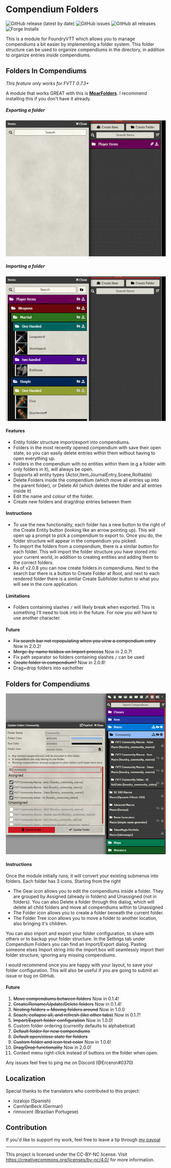 # Compendium Folders

![GitHub release (latest by date)](https://img.shields.io/github/v/release/earlSt1/vtt-compendium-folders) ![GitHub issues](https://img.shields.io/github/issues-raw/earlSt1/vtt-compendium-folders) ![GitHub all releases](https://img.shields.io/github/downloads/earlSt1/vtt-compendium-folders/total) ![Forge Installs](https://img.shields.io/badge/dynamic/json?label=Forge%20Installs&query=package.installs&suffix=%25&url=https%3A%2F%2Fforge-vtt.com%2Fapi%2Fbazaar%2Fpackage%2Fcompendium-folders)

This is a module for FoundryVTT which allows you to manage compendiums a bit easier by implementing a folder system. This folder structure can be used to organize compendiums in the directory, in addition to organize entries *inside* compendiums.

## Folders In Compendiums

_This feature only works for FVTT 0.7.3+_

A module that works GREAT with this is [__MoarFolders__](https://foundryvtt.com/packages/moar-folders/). I recommend installing this if you don't have it already.

##### Exporting a folder
![Exporting a folder](./cf_export1.gif)
##### Importing a folder
![Importing a folder](./cf_import1.gif)

#### Features
- Entity folder structure import/export into compendiums.
- Folders in the most recently opened compendium with save their open state, so you can easily delete entries within them without having to open everything up.
- Folders in the compendium with no entities within them (e.g a folder with only folders in it), will always be open.
- Supports all entity types (Actor,Item,JournalEntry,Scene,Rolltable)
- Delete Folders inside the compendium (which move all entries up into the parent folder), or Delete All (which deletes the folder and all entries inside it)
- Edit the name and colour of the folder.
- Create new folders and drag/drop entries between them

#### Instructions
- To use the new functionality, each folder has a new button to the right of the Create Entity button (looking like an arrow pointing up). This will open up a prompt to pick a compendium to export to. Once you do, the folder structure will appear in the compendium you picked.
- To import the folders from a compendium, there is a similar button for each folder. This will import the folder structure you have stored into your current world, in addition to creating entities and adding them to the correct folders.
- As of v2.0.8 you can now create folders in compendiums. Next to the search bar there is a button to Create Folder at Root, and next to each rendered folder there is a similar Create Subfolder button to what you will see in the core application.

#### Limitations
- Folders containing slashes `/` will likely break when exported. This is something I'll need to look into in the future. For now you will have to use another character.

#### Future
- ~~Fix search bar not repopulating when you view a compendium entry~~ Now in 2.0.2!
- ~~Merge-by-name tickbox on Import process~~ Now in 2.0.7!
- Fix path separator so folders containing slashes `/` can be used
- ~~Create folder in compendium?~~ Now in 2.0.8!
- Drag+drop folders into eachother

## Folders for Compendiums

![](./example.png)

#### Instructions
Once the module initially runs, it will convert your existing submenus into folders.
Each folder has 3 icons. Starting from the right
- The Gear icon allows you to edit the compendiums inside a folder. They are grouped by Assigned (already in folders) and Unassigned (not in folders). You can also Delete a folder through this dialog, which will delete all child folders and move all compendiums within to Unassigned
- The Folder icon allows you to create a folder beneath the current folder. 
- The Folder Tree icon allows you to move a folder to another location, also bringing it's children.

You can also import and export your folder configuration, to share with others or to backup your folder structure. In the Settings tab under Compendium Folders you can find an Import/Export dialog. Pasting someone elses Import string into the import box will seamlessly import their folder structure, ignoring any missing compendiums.

I would recommend once you are happy with your layout, to save your folder configuration. This will also be useful if you are going to submit an issue or bug on GitHub.

#### Future

1. ~~Move compendiums between folders~~ Now in 0.1.4!
2. ~~Create/Rename/Update/Delete folders~~ Now in 0.1.4!
3. ~~Nesting folders + Moving folders around~~ Now in 1.0.0
4. ~~Seach, collapse all, and refresh (like other tabs)~~ Now in 0.1.7!
5. ~~Import/Export folder configuration~~ Now in 1.0.0!
6. Custom folder ordering (currently defaults to alphabetical)
7. ~~Default folder for new compendiums~~
8. ~~Default open/close state for folders~~
9. ~~Custom folder and icon text color~~ Now in 1.0.6!
10. ~~Drag/Drop functionality~~ Now in 2.0.0!
11. Context menu right-click instead of buttons on the folder when open.

Any issues feel free to ping me on Discord (@Erceron#0370)

## Localization
Special thanks to the translators who contributed to this project:
- lozalojo (Spanish)
- CarnVanBeck (German)
- rinnocent (Brazilian Portugese)

## Contribution
If you'd like to support my work, feel free to leave a tip through [my paypal](http://paypal.me/cre463)

---

This project is licensed under the CC-BY-NC license. Visit https://creativecommons.org/licenses/by-nc/4.0/ for more information.
